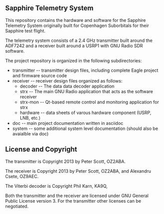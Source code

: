 Sapphire Telemetry System
-------------------------

This repository contains the hardware and software for the Sapphire Telemetry System originally built for Copenhagen Suborbitals for their Sapphire test flight.

The telemetry system consists of a 2.4 GHz transmitter built around the ADF7242 and a receiver built around a USRP1 with GNU Radio SDR software.

The project repository is organized in the following subdirectories:

* transmitter -- transmitter design files, including complete Eagle project and firmware source code
* receiver -- receiver design files organized as follows:
  * decoder -- The data data decoder application
  * strx -- The main GNU Radio application that acts as the software receiver
  * strx-mon -- Qt-based remote control and monitoring application for strx
  * hardware -- data sheets of varous hardware component (USRP, LNB, etc.)
* doc -- main project documentation written in asciidoc
* system -- some additional system level documentation (should also be avaialble via doc)


License and Copyright
---------------------

The transmitter is Copyright 2013 by Peter Scott, OZ2ABA.

The receiver is Copyright 2013 by Peter Scott, OZ2ABA, and Alexandru Csete, OZ9AEC.

The Viterbi decoder is Copyright Phil Karn, KA9Q,

Both the transmitter and the receiver are licensed under GNU General Public License version 3. For the transmitter other licenses can be negotiated.
